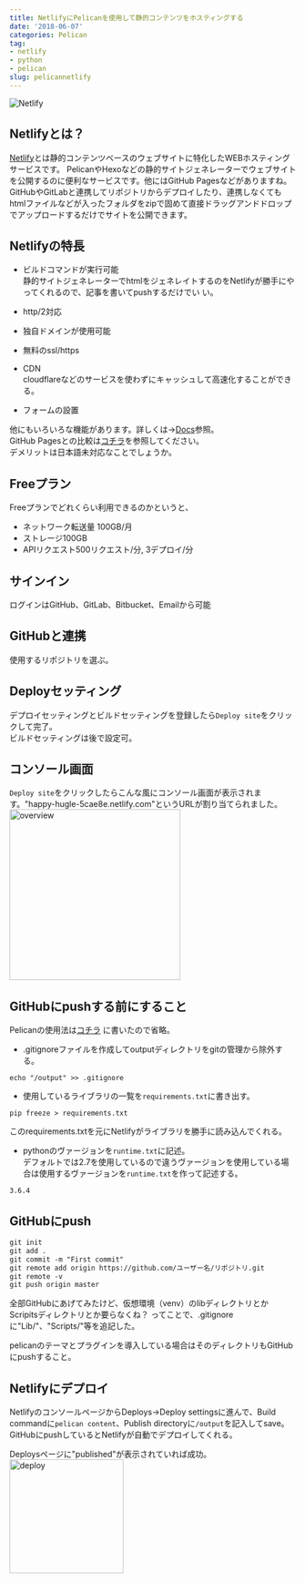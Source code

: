 ```yaml
---
title: NetlifyにPelicanを使用して静的コンテンツをホスティングする
date: '2018-06-07'
categories: Pelican
tag:
- netlify
- python
- pelican
slug: pelicannetlify
---
```


![Netlify](../../../images/netlify.com.jpg)

## Netlifyとは？

[Netlify](https://www.netlify.com/)とは静的コンテンツベースのウェブサイトに特化したWEBホスティングサービスです。  PelicanやHexoなどの静的サイトジェネレーターでウェブサイトを公開するのに便利なサービスです。他にはGitHub Pagesなどがありますね。  
GitHubやGitLabと連携してリポジトリからデプロイしたり、連携しなくてもhtmlファイルなどが入ったフォルダをzipで固めて直接ドラッグアンドドロップでアップロードするだけでサイトを公開できます。  

## Netlifyの特長

- ビルドコマンドが実行可能  
静的サイトジェネレーターでhtmlをジェネレイトするのをNetlifyが勝手にやってくれるので、記事を書いてpushするだけでい
い。

- http/2対応
- 独自ドメインが使用可能

- 無料のssl/https

- CDN  
cloudflareなどのサービスを使わずにキャッシュして高速化することができる。

- フォームの設置

他にもいろいろな機能があります。詳しくは→[Docs](https://www.netlify.com/docs/)参照。  
GitHub Pagesとの比較は[コチラ](https://www.netlify.com/github-pages-vs-netlify/)を参照してください。  
デメリットは日本語未対応なことでしょうか。

## Freeプラン

Freeプランでどれくらい利用できるのかというと、

- ネットワーク転送量 100GB/月
- ストレージ100GB
- APIリクエスト500リクエスト/分, 3デプロイ/分  

## サインイン

ログインはGitHub、GitLab、Bitbucket、Emailから可能

## GitHubと連携

使用するリポジトリを選ぶ。

## Deployセッティング

デプロイセッティングとビルドセッティングを登録したら`Deploy site`をクリックして完了。  
ビルドセッティングは後で設定可。

## コンソール画面

`Deploy site`をクリックしたらこんな風にコンソール画面が表示されます。"happy-hugle-5cae8e.netlify.com"というURLが割り当てられました。  
<a href="../../../images/netlify_overview.jpg" data-toggle="lightbox" data-max-width="100%"><img src="../../../images/netlify_overview.jpg"  class="img-thumbnail" alt="overview" width="300" ></a> 

## GitHubにpushする前にすること  

Pelicanの使用法は[コチラ](https://www.ravness.com/posts/pelicangithub) に書いたので省略。

- .gitignoreファイルを作成してoutputディレクトリをgitの管理から除外する。  

```
echo "/output" >> .gitignore
```

- 使用しているライブラリの一覧を`requirements.txt`に書き出す。

```
pip freeze > requirements.txt
```  
このrequirements.txtを元にNetlifyがライブラリを勝手に読み込んでくれる。

- pythonのヴァージョンを`runtime.txt`に記述。  
デフォルトでは2.7を使用しているので違うヴァージョンを使用している場合は使用するヴァージョンを`runtime.txt`を作って記述する。

```
3.6.4
```

## GitHubにpush

```txt
git init
git add .
git commit -m "First commit"
git remote add origin https://github.com/ユーザー名/リポジトリ.git
git remote -v
git push origin master
```

全部GitHubにあげてみたけど、仮想環境（venv）のlibディレクトリとかScripitsディレクトリとか要らなくね？
ってことで、.gitignoreに"Lib/"、"Scripts/"等を追記した。  
  
pelicanのテーマとプラグインを導入している場合はそのディレクトリもGitHubにpushすること。

## Netlifyにデプロイ

NetlifyのコンソールページからDeploys→Deploy settingsに進んで、Build commandに`pelican content`、Publish directoryに`/output`を記入してsave。  
GitHubにpushしているとNetlifyが自動でデプロイしてくれる。

Deploysページに"published"が表示されていれば成功。  
<a href="../../../images/deploy2.jpg" data-toggle="lightbox" data-max-width="100%"><img src="../../../images/deploy2.jpg" width="200" alt="deploy" class="img-thumbnail"></a>  
